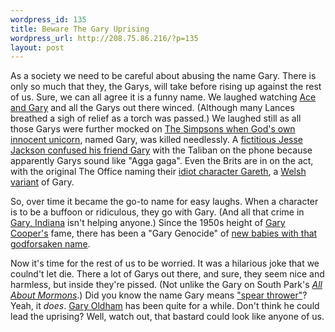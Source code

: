```yaml
--- 
wordpress_id: 135
title: Beware The Gary Uprising
wordpress_url: http://208.75.86.216/?p=135
layout: post
---
```

As a society we need to be careful about abusing the name Gary. There is only so much that they, the Garys, will take before rising up against the rest of us. Sure, we can all agree it is a funny name. We laughed watching <a href="http://en.wikipedia.org/wiki/The_Ambiguously_Gay_Duo">Ace and Gary</a> and all the Garys out there winced. (Although many Lances breathed a sigh of relief as a torch was passed.) We laughed still as all those Garys were further mocked on <a href="http://en.wikipedia.org/wiki/Simpsons_Bible_Stories">The Simpsons when God's own innocent unicorn</a>, named Gary, was killed needlessly. A <a href="http://snltranscripts.jt.org/01/01aupdate.phtml">fictitious Jesse Jackson confused his friend Gary</a> with the Taliban on the phone because apparently Garys sound like "Agga gaga". Even the Brits are in on the act, with the original The Office naming their <a href="http://www.bbc.co.uk/comedy/theoffice/gareth/">idiot character Gareth</a>, a <a href="http://en.wikipedia.org/wiki/Gary_(disambiguation)#First_name">Welsh variant</a> of Gary.

So, over time it became the go-to name for easy laughs. When a character is to be a buffoon or ridiculous, they go with Gary. (And all that crime in <a href="http://en.wikipedia.org/wiki/Gary,_Indiana">Gary, Indiana</a> isn't helping anyone.) Since the 1950s height of <a href="http://www.imdb.com/name/nm0000011/">Gary Cooper's</a> fame, there has been a "Gary Genocide" of <a href="http://babynamewizard.com/namevoyager/lnv0105.html">new babies with that godforsaken name</a>. 

Now it's time for the rest of us to be worried. It was a hilarious joke that we coulnd't let die. There a lot of Garys out there, and sure, they seem nice and harmless, but inside they're pissed. (Not unlike the Gary on South Park's <em><a href="http://en.wikipedia.org/wiki/All_About_Mormons">All About Mormons</a></em>.) Did you know the name Gary means <a href="http://en.wikipedia.org/wiki/Gary_(disambiguation)#First_name">"spear thrower"</a>? Yeah, it <em>does</em>. <a href="http://www.imdb.com/name/nm0000198/">Gary Oldham</a> has been quite for a while. Don't think he could lead the uprising? Well, watch out, that bastard could look like anyone of us.

